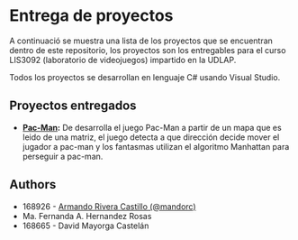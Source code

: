 # Entrega de proyectos

A continuació se muestra una lista de los proyectos que se encuentran dentro de este repositorio, los proyectos son los entregables para el curso LIS3092 (laboratorio de videojuegos) impartido en la UDLAP.

Todos los proyectos se desarrollan en lenguaje C# usando Visual Studio.

## Proyectos entregados

- **[Pac-Man](https://github.com/mandorc/LIS3092-Project-deliveries/tree/main/Pac-Man):** De desarrolla el juego Pac-Man a partir de un mapa que es leido de una matriz, el juego detecta a que dirección decide mover el jugador a pac-man y los fantasmas utilizan el algoritmo Manhattan para perseguir a pac-man.


## Authors

- 168926 - [Armando Rivera Castillo (@mandorc)](https://github.com/mandorc)
- Ma. Fernanda A. Hernandez Rosas
- 168665 - David Mayorga Castelán 
